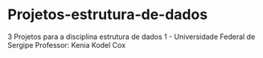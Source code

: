 # Projetos-estrutura-de-dados
3 Projetos para a disciplina estrutura de dados 1 - Universidade Federal de Sergipe Professor: Kenia Kodel Cox
